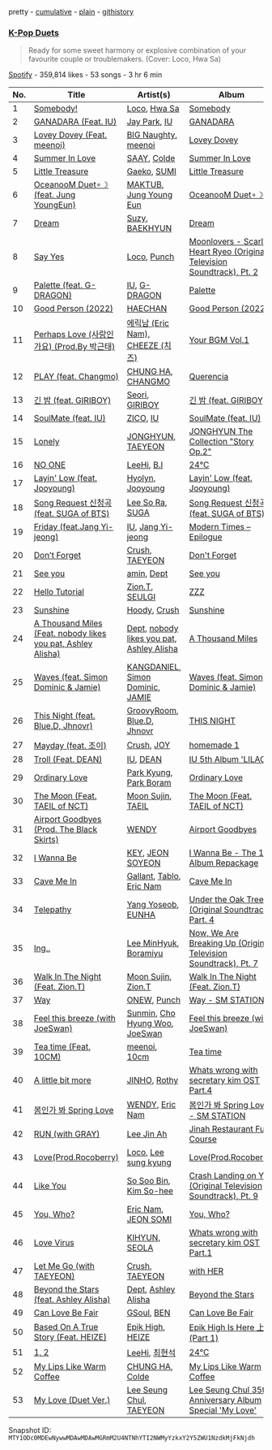 pretty - [cumulative](/playlists/cumulative/37i9dQZF1DWZYjbSZYSpu6.md) - [plain](/playlists/plain/37i9dQZF1DWZYjbSZYSpu6) - [githistory](https://github.githistory.xyz/mackorone/spotify-playlist-archive/blob/main/playlists/plain/37i9dQZF1DWZYjbSZYSpu6)

### [K\-Pop Duets](https://open.spotify.com/playlist/37i9dQZF1DWZYjbSZYSpu6)

> Ready for some sweet harmony or explosive combination of your favourite couple or troublemakers\. \(Cover: Loco, Hwa Sa\)

[Spotify](https://open.spotify.com/user/spotify) - 359,814 likes - 53 songs - 3 hr 6 min

| No. | Title | Artist(s) | Album | Length |
|---|---|---|---|---|
| 1 | [Somebody!](https://open.spotify.com/track/2FA4veLVh3jf7O8q5VhNh5) | [Loco](https://open.spotify.com/artist/2e4G04F77jxVuDYo44TCSm), [Hwa Sa](https://open.spotify.com/artist/7bmYpVgQub656uNTu6qGNQ) | [Somebody](https://open.spotify.com/album/40XK96MKBOb5BjAU8QAIfN) | 2:57 |
| 2 | [GANADARA \(Feat\. IU\)](https://open.spotify.com/track/5quFr5s5PXYfUX5jV2EBZ1) | [Jay Park](https://open.spotify.com/artist/4XDi67ZENZcbfKnvMnTYsI), [IU](https://open.spotify.com/artist/3HqSLMAZ3g3d5poNaI7GOU) | [GANADARA](https://open.spotify.com/album/4cwyl5ynvYVojZRbZ3dSFH) | 3:23 |
| 3 | [Lovey Dovey \(Feat\. meenoi\)](https://open.spotify.com/track/1s3AJx7XASsPSA2cKJdXG6) | [BIG Naughty](https://open.spotify.com/artist/7cEaNXXTHx3LokbjUUyHal), [meenoi](https://open.spotify.com/artist/5KuvNz7npsGeDJdk8QHMVH) | [Lovey Dovey](https://open.spotify.com/album/3TqLzwIwkkIqAoSISGip4k) | 3:39 |
| 4 | [Summer In Love](https://open.spotify.com/track/2GWN9DZzufK8Yo1ahtqZIm) | [SAAY](https://open.spotify.com/artist/2pvCf5g7XBReiPIvcq7W18), [Colde](https://open.spotify.com/artist/3VQDqjQ4wJyw8PzpGdlZpB) | [Summer In Love](https://open.spotify.com/album/6TcySjFEFk3pilszcwNwBA) | 3:55 |
| 5 | [Little Treasure](https://open.spotify.com/track/0polCd3LnbS7J3WqDchDfg) | [Gaeko](https://open.spotify.com/artist/0tkHE1pQ5ZCgQb8WZ0ba79), [SUMI](https://open.spotify.com/artist/2fj7sz0YzfZQXvcHByMccv) | [Little Treasure](https://open.spotify.com/album/3DosrJexRO8tnNaqz5pK0S) | 3:20 |
| 6 | [OceanooM Duet∘☽ \(feat\. Jung YoungEun\)](https://open.spotify.com/track/4iDcQyypdqnsx9lFwJaNWU) | [MAKTUB](https://open.spotify.com/artist/0frNU3rG4ltOP4GNBA1g4j), [Jung Young Eun](https://open.spotify.com/artist/26GxfwRT2NHxeq2qrdAVbf) | [OceanooM Duet∘☽](https://open.spotify.com/album/4IQct8SSePLkfcJpSsKAMd) | 3:27 |
| 7 | [Dream](https://open.spotify.com/track/3JBnDOUd18QKjDqSYuOfpm) | [Suzy](https://open.spotify.com/artist/4U80LJd8sG6U9YTFP5izka), [BAEKHYUN](https://open.spotify.com/artist/4ufh0WuMZh6y4Dmdnklvdl) | [Dream](https://open.spotify.com/album/7ciJtZ2tYXhKsndQ7bf7Vw) | 3:42 |
| 8 | [Say Yes](https://open.spotify.com/track/27zrFrtUtWl2urlvjOn5xc) | [Loco](https://open.spotify.com/artist/2e4G04F77jxVuDYo44TCSm), [Punch](https://open.spotify.com/artist/2FgZrgTMX6Sk0VNcOsEPmm) | [Moonlovers \- Scarlet Heart Ryeo \(Original Television Soundtrack\), Pt\. 2](https://open.spotify.com/album/68xTLBWjoRADRf86WYmTmy) | 3:38 |
| 9 | [Palette \(feat\. G\-DRAGON\)](https://open.spotify.com/track/3y7ByLZ05tluscOTRgEJ9Y) | [IU](https://open.spotify.com/artist/3HqSLMAZ3g3d5poNaI7GOU), [G\-DRAGON](https://open.spotify.com/artist/30b9WulBM8sFuBo17nNq9c) | [Palette](https://open.spotify.com/album/5V8n6fqyAPxvFTibPhQVcp) | 3:37 |
| 10 | [Good Person \(2022\)](https://open.spotify.com/track/0lbtRkC7Bs9aR3ZYvtZydi) | [HAECHAN](https://open.spotify.com/artist/1pHMYguhayIoXmPjoOUyu3) | [Good Person \(2022\)](https://open.spotify.com/album/5RZrivX6GuIijYW0A2ippm) | 4:40 |
| 11 | [Perhaps Love \(사랑인가요\) \(Prod.By 박근태\)](https://open.spotify.com/track/5bN1ltT5BhVMnszmgsqGD5) | [에릭남 \(Eric Nam\), CHEEZE \(치즈\)](https://open.spotify.com/artist/1Dw5bHJLyFrbpoKWNvzNQX) | [Your BGM Vol.1](https://open.spotify.com/album/5Cu42bX04gv9mMr6NhfAr4) | 3:59 |
| 12 | [PLAY \(feat\. Changmo\)](https://open.spotify.com/track/6UM5HKVVm1cjOQhUJB4Ft3) | [CHUNG HA](https://open.spotify.com/artist/2PSJ6YriU7JsFucxACpU7Y), [CHANGMO](https://open.spotify.com/artist/3hvinNZRzTLoREmqFiKr1b) | [Querencia](https://open.spotify.com/album/1p2OBhqq0d1N8awjHV9xA3) | 3:19 |
| 13 | [긴 밤 \(feat\. GIRIBOY\)](https://open.spotify.com/track/5YAO57ujV1cs5eubzyOL1E) | [Seori](https://open.spotify.com/artist/2bWTIIQP9zaVc55RaMGu7e), [GIRIBOY](https://open.spotify.com/artist/2MtHuR0W2idZdF7x4wddqq) | [긴 밤 \(feat\. GIRIBOY\)](https://open.spotify.com/album/3AuhCLxpvg4gWl2Oi8D043) | 3:30 |
| 14 | [SoulMate \(feat\. IU\)](https://open.spotify.com/track/1pz24zu5H9A0S1a2NKT4F0) | [ZICO](https://open.spotify.com/artist/4XpUIb8uuNlIWVKmgKZXC0), [IU](https://open.spotify.com/artist/3HqSLMAZ3g3d5poNaI7GOU) | [SoulMate \(feat\. IU\)](https://open.spotify.com/album/0aDnkPxX660ezxCWBcqzVo) | 3:39 |
| 15 | [Lonely](https://open.spotify.com/track/5efB9wfc6dn3pzll9ElIrH) | [JONGHYUN](https://open.spotify.com/artist/5rGgflnIpRNizTCozbYBuY), [TAEYEON](https://open.spotify.com/artist/3qNVuliS40BLgXGxhdBdqu) | [JONGHYUN The Collection "Story Op.2"](https://open.spotify.com/album/3eHhVAhT8uCrEPlZywai3o) | 4:04 |
| 16 | [NO ONE](https://open.spotify.com/track/0iQ7Nc2YhlyGHeUi4R8Gl6) | [LeeHi](https://open.spotify.com/artist/7cVZApDoQZpS447nHTsNqu), [B.I](https://open.spotify.com/artist/0UntV1Bw2hk3fbRrm9eMP6) | [24℃](https://open.spotify.com/album/5u9CP1NknadV33hZepVEy5) | 3:14 |
| 17 | [Layin' Low \(feat\. Jooyoung\)](https://open.spotify.com/track/1B2vkECYhw0XEcyOexAq6e) | [Hyolyn](https://open.spotify.com/artist/78sJswwVn4P8aEhkF4K6fQ), [Jooyoung](https://open.spotify.com/artist/1vct46rBqLNRbE9wCibXUH) | [Layin' Low \(feat\. Jooyoung\)](https://open.spotify.com/album/6wPJh6aQa1SoplBJcDPlZW) | 3:08 |
| 18 | [Song Request 신청곡 \(feat\. SUGA of BTS\)](https://open.spotify.com/track/6Au7CCNN2wXgCNxdavgxDM) | [Lee So Ra](https://open.spotify.com/artist/58BWh3yJrluDugLv0QF0eC), [SUGA](https://open.spotify.com/artist/0ebNdVaOfp6N0oZ1guIxM8) | [Song Request 신청곡 \(feat\. SUGA of BTS\)](https://open.spotify.com/album/256ayLAIoDGJ2mNBGYjeI0) | 4:41 |
| 19 | [Friday \(feat.Jang Yi\-jeong\)](https://open.spotify.com/track/0GsRx0gPft6RmijIwMsKmG) | [IU](https://open.spotify.com/artist/3HqSLMAZ3g3d5poNaI7GOU), [Jang Yi\-jeong](https://open.spotify.com/artist/7nLakaHt1koh5mP4OIVM0F) | [Modern Times – Epilogue](https://open.spotify.com/album/56MqewtCUq5bplrqEYTVL0) | 3:37 |
| 20 | [Don’t Forget](https://open.spotify.com/track/0THW04vlFAkfflASMFam0t) | [Crush](https://open.spotify.com/artist/6aLdhHUqgdKE86xbtNmY8g), [TAEYEON](https://open.spotify.com/artist/3qNVuliS40BLgXGxhdBdqu) | [Don't Forget](https://open.spotify.com/album/1MSev7n5ZJvkZiEXV4R9bt) | 3:39 |
| 21 | [See you](https://open.spotify.com/track/2uzK4GdJ63xhirHwt91FMq) | [amin](https://open.spotify.com/artist/05FbaV2QkbVQoHri4l491N), [Dept](https://open.spotify.com/artist/48JtfAggQQpfUXQNxkGm5U) | [See you](https://open.spotify.com/album/1KQtu34l1mMpPMYdrQ5Kfx) | 3:06 |
| 22 | [Hello Tutorial](https://open.spotify.com/track/36UcoqH2P24RtSGbLKLK3w) | [Zion.T](https://open.spotify.com/artist/5HenzRvMtSrgtvU16XAoby), [SEULGI](https://open.spotify.com/artist/2QM5S4yO6xHgnNvF0nbZZq) | [ZZZ](https://open.spotify.com/album/3jXVfwnqhI1wBwC2U416Ya) | 3:22 |
| 23 | [Sunshine](https://open.spotify.com/track/2LLkJ46RvmYlkqduRgK1Nn) | [Hoody](https://open.spotify.com/artist/7lXgbtBDcCRbfc5f8FhGUL), [Crush](https://open.spotify.com/artist/6aLdhHUqgdKE86xbtNmY8g) | [Sunshine](https://open.spotify.com/album/4MolsOrmb3pU7jKghkFZyr) | 3:15 |
| 24 | [A Thousand Miles \(Feat\. nobody likes you pat, Ashley Alisha\)](https://open.spotify.com/track/18zSjAfEf55hunOB3CMT5y) | [Dept](https://open.spotify.com/artist/48JtfAggQQpfUXQNxkGm5U), [nobody likes you pat](https://open.spotify.com/artist/7pxMZWBZWMMRH3USeGtu1I), [Ashley Alisha](https://open.spotify.com/artist/63P6hjn73jNbnEFT0gKWKk) | [A Thousand Miles](https://open.spotify.com/album/2c7wTvGT6ioIBKL3UrSGrd) | 2:50 |
| 25 | [Waves \(feat\. Simon Dominic & Jamie\)](https://open.spotify.com/track/6fXesHsuCFf80vYzDP26J5) | [KANGDANIEL](https://open.spotify.com/artist/5vGoWnZO65NBgiZYBmi3iW), [Simon Dominic](https://open.spotify.com/artist/57W9ikVc6O2wLDtmclSjvN), [JAMIE](https://open.spotify.com/artist/2YXlVLKq3X3soXd2aXUtIT) | [Waves \(feat\. Simon Dominic & Jamie\)](https://open.spotify.com/album/5ZwfFVBuxVS2lbbDR8vtDk) | 2:44 |
| 26 | [This Night \(feat\. Blue.D, Jhnovr\)](https://open.spotify.com/track/626C6JMdKevCTv10pLeHJf) | [GroovyRoom](https://open.spotify.com/artist/29HqjVbJr3vsc2l6BTI4eB), [Blue.D](https://open.spotify.com/artist/0rK0ZPLX4fKnFSbqs6gYfY), [Jhnovr](https://open.spotify.com/artist/4GqXWudNdgIhuDnYHFnQez) | [THIS NIGHT](https://open.spotify.com/album/4XPkeXge5bJLJsGCpJ1nVi) | 3:35 |
| 27 | [Mayday \(feat\. 조이\)](https://open.spotify.com/track/37cXQzQaHR7zMk8G360Vke) | [Crush](https://open.spotify.com/artist/6aLdhHUqgdKE86xbtNmY8g), [JOY](https://open.spotify.com/artist/0sYpJ0nCC8AlDrZFeAA7ub) | [homemade 1](https://open.spotify.com/album/1ki9IXpNliEpYmXqhPIJz6) | 3:19 |
| 28 | [Troll \(Feat\. DEAN\)](https://open.spotify.com/track/64P4md3mdMM8Dog2aThmzj) | [IU](https://open.spotify.com/artist/3HqSLMAZ3g3d5poNaI7GOU), [DEAN](https://open.spotify.com/artist/3eCd0TZrBPm2n9cDG6yWfF) | [IU 5th Album 'LILAC'](https://open.spotify.com/album/01dPJcwyht77brL4JQiR8R) | 3:09 |
| 29 | [Ordinary Love](https://open.spotify.com/track/1enx9LPZrXxaVVBxas5rRm) | [Park Kyung](https://open.spotify.com/artist/0hT0UrjmzkLJouAT52ck6j), [Park Boram](https://open.spotify.com/artist/6tvrEIVX5eKJlipdzt11wi) | [Ordinary Love](https://open.spotify.com/album/6nI5vvp4jsLHC9M55PTqDE) | 3:52 |
| 30 | [The Moon \(Feat\. TAEIL of NCT\)](https://open.spotify.com/track/6Qfhu8fcLSY8Tw7syG8hdK) | [Moon Sujin](https://open.spotify.com/artist/36MQil20hjOpG5f52NQ4du), [TAEIL](https://open.spotify.com/artist/1z0Hi3myYw4x32xCq0H3aq) | [The Moon \(Feat\. TAEIL of NCT\)](https://open.spotify.com/album/6NfkVXBrjpR9JG69VOg52G) | 2:42 |
| 31 | [Airport Goodbyes \(Prod\. The Black Skirts\)](https://open.spotify.com/track/6JwLranFvCuvv6PmE2ExyN) | [WENDY](https://open.spotify.com/artist/0FRUZvZNPzM3YJMABJxf2K) | [Airport Goodbyes](https://open.spotify.com/album/1QfoitDnFtn4e4UmGYdi4i) | 4:07 |
| 32 | [I Wanna Be](https://open.spotify.com/track/7Bd6h5KwA4ASCXCSoWIS3i) | [KEY](https://open.spotify.com/artist/6XXKPxRX2WWPPtfodzpc2v), [JEON SOYEON](https://open.spotify.com/artist/6Xg22wJOAcnvPUfk5WvODH) | [I Wanna Be \- The 1st Album Repackage](https://open.spotify.com/album/2QDzBw32zlyvFtfeRCoSFH) | 3:13 |
| 33 | [Cave Me In](https://open.spotify.com/track/79ptYtWnpAnsQutzg2xSFk) | [Gallant](https://open.spotify.com/artist/7wFDo161xYdeaiLz3KIHoM), [Tablo](https://open.spotify.com/artist/3NdOtTPPaXrCyC7Lpmzyhv), [Eric Nam](https://open.spotify.com/artist/2FLqlgckDKdmpBrvLAT5BM) | [Cave Me In](https://open.spotify.com/album/3no6YVGaUUBPQjfeUbajXL) | 3:34 |
| 34 | [Telepathy](https://open.spotify.com/track/1xbxSb7zTHysqWZmjFdJ2n) | [Yang Yoseob](https://open.spotify.com/artist/1fwMtpwCEJovQuyxSuHcAd), [EUNHA](https://open.spotify.com/artist/4MLK9Hhz7UhxAzU2awoLxk) | [Under the Oak Tree \(Original Soundtrack\), Part\. 4](https://open.spotify.com/album/5zJVeHgHrwJ3m24sSMSrTV) | 3:12 |
| 35 | [Ing..](https://open.spotify.com/track/7DDHo1xE4G8WZlHepTCwje) | [Lee MinHyuk](https://open.spotify.com/artist/2KbxyNY5Dt6CJ6FBLcWfkH), [Boramiyu](https://open.spotify.com/artist/4CWuEFVuRfUm7LrGmMBMrN) | [Now, We Are Breaking Up \(Original Television Soundtrack\), Pt\. 7](https://open.spotify.com/album/0l2EK3FdDY9MVRD3tckhDC) | 4:00 |
| 36 | [Walk In The Night \(Feat\. Zion.T\)](https://open.spotify.com/track/1LEac3XXwvRlOWkKDZjLeK) | [Moon Sujin](https://open.spotify.com/artist/36MQil20hjOpG5f52NQ4du), [Zion.T](https://open.spotify.com/artist/5HenzRvMtSrgtvU16XAoby) | [Walk In The Night \(Feat\. Zion.T\)](https://open.spotify.com/album/49B53FD6M1eVPEGcEnk95g) | 3:05 |
| 37 | [Way](https://open.spotify.com/track/5jQRsJZzu8jicHgC3wgiY5) | [ONEW](https://open.spotify.com/artist/7sZ5ipSoboWdqXkdj6AXHo), [Punch](https://open.spotify.com/artist/2FgZrgTMX6Sk0VNcOsEPmm) | [Way \- SM STATION](https://open.spotify.com/album/5Pq73EZamFkp9SQpI6Zw7Y) | 3:58 |
| 38 | [Feel this breeze \(with JoeSwan\)](https://open.spotify.com/track/0gKLv0j8udm3xIRDNrkLF8) | [Sunmin](https://open.spotify.com/artist/3tSqvuC6jIIo8rmiurd6ny), [Cho Hyung Woo](https://open.spotify.com/artist/2mJ89mSNpPIw2zX7LS4VEU), [JoeSwan](https://open.spotify.com/artist/6QjcEmJSVAOSR8cqfSaZFt) | [Feel this breeze \(with JoeSwan\)](https://open.spotify.com/album/29BiVBoVV6U8PuoOzFVPHA) | 2:50 |
| 39 | [Tea time \(Feat\. 10CM\)](https://open.spotify.com/track/3JISGU3qHjPaBdWSh6ZJdq) | [meenoi](https://open.spotify.com/artist/5KuvNz7npsGeDJdk8QHMVH), [10cm](https://open.spotify.com/artist/6zn0ihyAApAYV51zpXxdEp) | [Tea time](https://open.spotify.com/album/5idRelwCZTM8zSus1bPGRH) | 2:58 |
| 40 | [A little bit more](https://open.spotify.com/track/7zQfolCu9NJF1M8rwPOERI) | [JINHO](https://open.spotify.com/artist/3hFLEV38JDeNr3L0HIkeG0), [Rothy](https://open.spotify.com/artist/0jUn8CXobOt0IixyR72una) | [Whats wrong with secretary kim OST Part.4](https://open.spotify.com/album/52fLYrQxllSI9fJOp0lS3I) | 3:24 |
| 41 | [봄인가 봐 Spring Love](https://open.spotify.com/track/6YOXdy9jShw66iOnBzQMKv) | [WENDY](https://open.spotify.com/artist/0FRUZvZNPzM3YJMABJxf2K), [Eric Nam](https://open.spotify.com/artist/2FLqlgckDKdmpBrvLAT5BM) | [봄인가 봐 Spring Love \- SM STATION](https://open.spotify.com/album/1DzMyEZcFmD72jdkp4O73D) | 3:18 |
| 42 | [RUN \(with GRAY\)](https://open.spotify.com/track/0vwVGoBPYRRBnw2z8Nyssi) | [Lee Jin Ah](https://open.spotify.com/artist/4SzO3ea2qcjg1uLyNJAWnM) | [Jinah Restaurant Full Course](https://open.spotify.com/album/3YJ7luJijCzYELjuaAsaEb) | 3:46 |
| 43 | [Love\(Prod.Rocoberry\)](https://open.spotify.com/track/29O4t4CViDRSDwiutvsOLS) | [Loco](https://open.spotify.com/artist/2e4G04F77jxVuDYo44TCSm), [Lee sung kyung](https://open.spotify.com/artist/7AqcQSFPIpFD44ZNRm22m4) | [Love\(Prod.Rocoberry\)](https://open.spotify.com/album/4Tm14DlyrWRL4OVwp8YrAH) | 3:40 |
| 44 | [Like You](https://open.spotify.com/track/2HrzH60nFePfGF5RqFK5YW) | [So Soo Bin](https://open.spotify.com/artist/5ghNwcHNesKq0Q3zfK39ic), [Kim So\-hee](https://open.spotify.com/artist/3Tu9nOmJPyDU0iMigimme3) | [Crash Landing on You \(Original Television Soundtrack\), Pt\. 9](https://open.spotify.com/album/3nl0nBHYgB06JpPrcsAYXd) | 3:25 |
| 45 | [You, Who?](https://open.spotify.com/track/5WLLVrfFNbseupmtv0p2B1) | [Eric Nam](https://open.spotify.com/artist/2FLqlgckDKdmpBrvLAT5BM), [JEON SOMI](https://open.spotify.com/artist/7zYj9S9SdIunYCfSm7vzAR) | [You, Who?](https://open.spotify.com/album/2VJD2d4spfkILWzOmHEd4i) | 3:39 |
| 46 | [Love Virus](https://open.spotify.com/track/4JA2u5Grq0GCSSQfy5cLFG) | [KIHYUN](https://open.spotify.com/artist/52MWHSohXVqTyGhBPRJepS), [SEOLA](https://open.spotify.com/artist/0AnZEpTs62mik6O41O3SKf) | [Whats wrong with secretary kim OST Part.1](https://open.spotify.com/album/1l8yWyu8JIf2GttsAVOWlR) | 3:27 |
| 47 | [Let Me Go \(with TAEYEON\)](https://open.spotify.com/track/0W1BHowUDWND1AIQU6nUbD) | [Crush](https://open.spotify.com/artist/6aLdhHUqgdKE86xbtNmY8g), [TAEYEON](https://open.spotify.com/artist/3qNVuliS40BLgXGxhdBdqu) | [with HER](https://open.spotify.com/album/2NBgvn1II3DilIlJIEL5tW) | 3:31 |
| 48 | [Beyond the Stars \(feat\. Ashley Alisha\)](https://open.spotify.com/track/7H1KWuGKdKkOFSIGTtZTr1) | [Dept](https://open.spotify.com/artist/48JtfAggQQpfUXQNxkGm5U), [Ashley Alisha](https://open.spotify.com/artist/63P6hjn73jNbnEFT0gKWKk) | [Beyond the Stars](https://open.spotify.com/album/5mhp9NqSX2vksUTTFG2O1o) | 3:17 |
| 49 | [Can Love Be Fair](https://open.spotify.com/track/0ZSgMcumYoRwVeFmFJWtmm) | [GSoul](https://open.spotify.com/artist/4oEXworvhegyK83rZwVyWL), [BEN](https://open.spotify.com/artist/0bDdOBGVCFVt0f8N9ldW1k) | [Can Love Be Fair](https://open.spotify.com/album/6NRwI0v6TP5q8Pm8lCvTiK) | 4:15 |
| 50 | [Based On A True Story \(Feat\. HEIZE\)](https://open.spotify.com/track/0ORoBq47N6JHgFXq52UAtM) | [Epik High](https://open.spotify.com/artist/5snNHNlYT2UrtZo5HCJkiw), [HEIZE](https://open.spotify.com/artist/5dCvSnVduaFleCnyy98JMo) | [Epik High Is Here 上 \(Part 1\)](https://open.spotify.com/album/5MH95tw9aZo7ayqkfsRzMu) | 3:54 |
| 51 | [1, 2](https://open.spotify.com/track/2U4292s8Vs8p7rDP8LYr8c) | [LeeHi](https://open.spotify.com/artist/7cVZApDoQZpS447nHTsNqu), [최현석](https://open.spotify.com/artist/7ywGEr53ogVxLibBcb82JV) | [24℃](https://open.spotify.com/album/5u9CP1NknadV33hZepVEy5) | 3:22 |
| 52 | [My Lips Like Warm Coffee](https://open.spotify.com/track/3BWTaW69km35u55PN4O1UH) | [CHUNG HA](https://open.spotify.com/artist/2PSJ6YriU7JsFucxACpU7Y), [Colde](https://open.spotify.com/artist/3VQDqjQ4wJyw8PzpGdlZpB) | [My Lips Like Warm Coffee](https://open.spotify.com/album/5RsWNGFreBwwHCHln5CL6D) | 3:34 |
| 53 | [My Love \(Duet Ver.\)](https://open.spotify.com/track/0K0HXYXl26keaIiVH8dPI1) | [Lee Seung Chul](https://open.spotify.com/artist/5Ecf8RR2UWFAvyeItabffF), [TAEYEON](https://open.spotify.com/artist/3qNVuliS40BLgXGxhdBdqu) | [Lee Seung Chul 35th Anniversary Album Special 'My Love'](https://open.spotify.com/album/3gAshpQbkBHturbpMAB3YL) | 3:47 |

Snapshot ID: `MTY1ODc0MDEwNywwMDAwMDAwMGRmM2U4NTNhYTI2NWMyYzkxY2Y5ZWU1NzdkMjFkNjdh`
